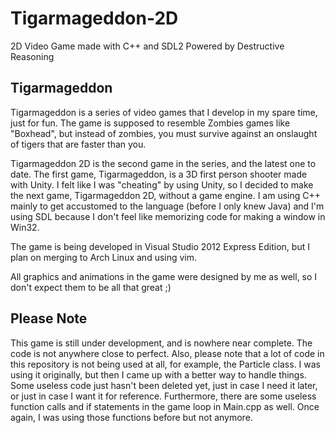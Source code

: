 Tigarmageddon-2D
================

2D Video Game made with C++ and SDL2
Powered by Destructive Reasoning

Tigarmageddon
-----------------

Tigarmageddon is a series of video games that I develop in my spare time, just for fun. The game is supposed to resemble Zombies games like "Boxhead", but instead of zombies, you must survive against an onslaught of tigers that are faster than you.

Tigarmageddon 2D is the second game in the series, and the latest one to date. The first game, Tigarmageddon, is a 3D first person shooter made with Unity. I felt like I was "cheating" by using Unity, so I decided to make the next game, Tigarmageddon 2D, without a game engine. I am using C++ mainly to get accustomed to the language (before I only knew Java) and I'm using SDL because I don't feel like memorizing code for making a window in Win32.

The game is being developed in Visual Studio 2012 Express Edition, but I plan on merging to Arch Linux and using vim. 

All graphics and animations in the game were designed by me as well, so I don't expect them to be all that great ;)

Please Note
---------------
This game is still under development, and is nowhere near complete. The code is not anywhere close to perfect.
Also, please note that a lot of code in this repository is not being used at all, for example, the Particle class. I was using it originally, but then I came up with a better way to handle things. Some useless code just hasn't been deleted yet, just in case I need it later, or just in case I want it for reference.
Furthermore, there are some useless function calls and if statements in the game loop in Main.cpp as well. Once again, I was using those functions before but not anymore.
